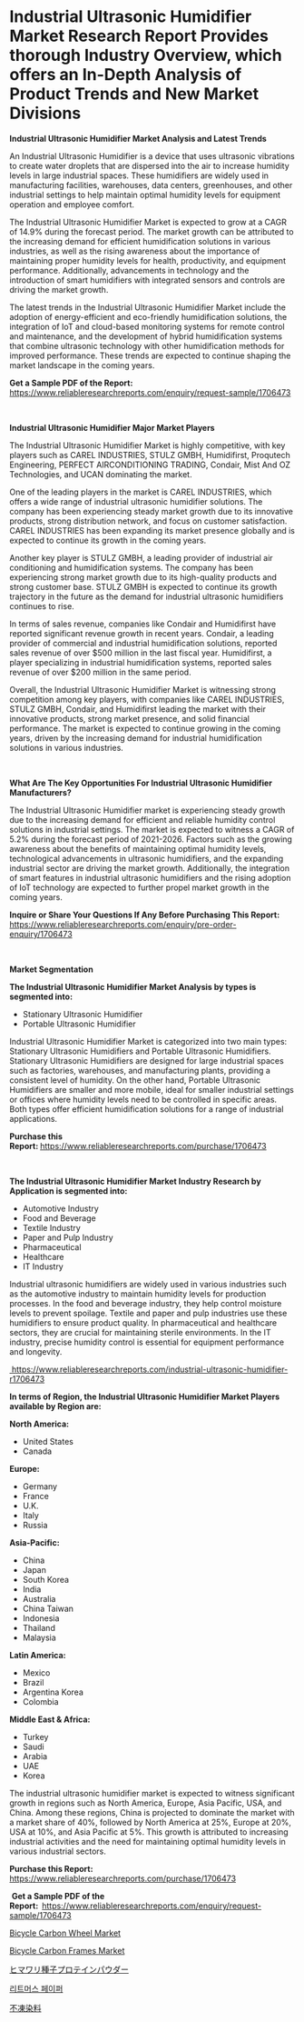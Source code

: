 <p><h1>Industrial Ultrasonic Humidifier Market Research Report Provides thorough Industry Overview, which offers an In-Depth Analysis of Product Trends and New Market Divisions</h1></p><p><strong>Industrial Ultrasonic Humidifier Market Analysis and Latest Trends</strong></p>
<p><p>An Industrial Ultrasonic Humidifier is a device that uses ultrasonic vibrations to create water droplets that are dispersed into the air to increase humidity levels in large industrial spaces. These humidifiers are widely used in manufacturing facilities, warehouses, data centers, greenhouses, and other industrial settings to help maintain optimal humidity levels for equipment operation and employee comfort.</p><p>The Industrial Ultrasonic Humidifier Market is expected to grow at a CAGR of 14.9% during the forecast period. The market growth can be attributed to the increasing demand for efficient humidification solutions in various industries, as well as the rising awareness about the importance of maintaining proper humidity levels for health, productivity, and equipment performance. Additionally, advancements in technology and the introduction of smart humidifiers with integrated sensors and controls are driving the market growth.</p><p>The latest trends in the Industrial Ultrasonic Humidifier Market include the adoption of energy-efficient and eco-friendly humidification solutions, the integration of IoT and cloud-based monitoring systems for remote control and maintenance, and the development of hybrid humidification systems that combine ultrasonic technology with other humidification methods for improved performance. These trends are expected to continue shaping the market landscape in the coming years.</p></p>
<p><strong>Get a Sample PDF of the Report:&nbsp;</strong> <a href="https://www.reliableresearchreports.com/enquiry/request-sample/1706473">https://www.reliableresearchreports.com/enquiry/request-sample/1706473</a></p>
<p>&nbsp;</p>
<p><strong>Industrial Ultrasonic Humidifier Major Market Players</strong></p>
<p><p>The Industrial Ultrasonic Humidifier Market is highly competitive, with key players such as CAREL INDUSTRIES, STULZ GMBH, Humidifirst, Proqutech Engineering, PERFECT AIRCONDITIONING TRADING, Condair, Mist And OZ Technologies, and UCAN dominating the market. </p><p>One of the leading players in the market is CAREL INDUSTRIES, which offers a wide range of industrial ultrasonic humidifier solutions. The company has been experiencing steady market growth due to its innovative products, strong distribution network, and focus on customer satisfaction. CAREL INDUSTRIES has been expanding its market presence globally and is expected to continue its growth in the coming years.</p><p>Another key player is STULZ GMBH, a leading provider of industrial air conditioning and humidification systems. The company has been experiencing strong market growth due to its high-quality products and strong customer base. STULZ GMBH is expected to continue its growth trajectory in the future as the demand for industrial ultrasonic humidifiers continues to rise.</p><p>In terms of sales revenue, companies like Condair and Humidifirst have reported significant revenue growth in recent years. Condair, a leading provider of commercial and industrial humidification solutions, reported sales revenue of over $500 million in the last fiscal year. Humidifirst, a player specializing in industrial humidification systems, reported sales revenue of over $200 million in the same period.</p><p>Overall, the Industrial Ultrasonic Humidifier Market is witnessing strong competition among key players, with companies like CAREL INDUSTRIES, STULZ GMBH, Condair, and Humidifirst leading the market with their innovative products, strong market presence, and solid financial performance. The market is expected to continue growing in the coming years, driven by the increasing demand for industrial humidification solutions in various industries.</p></p>
<p>&nbsp;</p>
<p><strong>What Are The Key Opportunities For Industrial Ultrasonic Humidifier Manufacturers?</strong></p>
<p><p>The Industrial Ultrasonic Humidifier market is experiencing steady growth due to the increasing demand for efficient and reliable humidity control solutions in industrial settings. The market is expected to witness a CAGR of 5.2% during the forecast period of 2021-2026. Factors such as the growing awareness about the benefits of maintaining optimal humidity levels, technological advancements in ultrasonic humidifiers, and the expanding industrial sector are driving the market growth. Additionally, the integration of smart features in industrial ultrasonic humidifiers and the rising adoption of IoT technology are expected to further propel market growth in the coming years.</p></p>
<p><strong>Inquire or Share Your Questions If Any Before Purchasing This Report:</strong> <a href="https://www.reliableresearchreports.com/enquiry/pre-order-enquiry/1706473">https://www.reliableresearchreports.com/enquiry/pre-order-enquiry/1706473</a></p>
<p>&nbsp;</p>
<p><strong>Market Segmentation</strong></p>
<p><strong>The Industrial Ultrasonic Humidifier Market Analysis by types is segmented into:</strong></p>
<p><ul><li>Stationary Ultrasonic Humidifier</li><li>Portable Ultrasonic Humidifier</li></ul></p>
<p><p>Industrial Ultrasonic Humidifier Market is categorized into two main types: Stationary Ultrasonic Humidifiers and Portable Ultrasonic Humidifiers. Stationary Ultrasonic Humidifiers are designed for large industrial spaces such as factories, warehouses, and manufacturing plants, providing a consistent level of humidity. On the other hand, Portable Ultrasonic Humidifiers are smaller and more mobile, ideal for smaller industrial settings or offices where humidity levels need to be controlled in specific areas. Both types offer efficient humidification solutions for a range of industrial applications.</p></p>
<p><strong>Purchase this Report:&nbsp;</strong><a href="https://www.reliableresearchreports.com/purchase/1706473">https://www.reliableresearchreports.com/purchase/1706473</a></p>
<p>&nbsp;</p>
<p><strong>The Industrial Ultrasonic Humidifier Market Industry Research by Application is segmented into:</strong></p>
<p><ul><li>Automotive Industry</li><li>Food and Beverage</li><li>Textile Industry</li><li>Paper and Pulp Industry</li><li>Pharmaceutical</li><li>Healthcare</li><li>IT Industry</li></ul></p>
<p><p>Industrial ultrasonic humidifiers are widely used in various industries such as the automotive industry to maintain humidity levels for production processes. In the food and beverage industry, they help control moisture levels to prevent spoilage. Textile and paper and pulp industries use these humidifiers to ensure product quality. In pharmaceutical and healthcare sectors, they are crucial for maintaining sterile environments. In the IT industry, precise humidity control is essential for equipment performance and longevity.</p></p>
<p><a href="https://www.reliableresearchreports.com/industrial-ultrasonic-humidifier-r1706473">&nbsp;https://www.reliableresearchreports.com/industrial-ultrasonic-humidifier-r1706473</a></p>
<p><strong>In terms of Region, the Industrial Ultrasonic Humidifier Market Players available by Region are:</strong></p>
<p>
    <p> <strong> North America: </strong>
        <ul>
            <li>United States</li>
            <li>Canada</li>
        </ul>
        </p> 
    <p> <strong> Europe: </strong>
        <ul>
            <li>Germany</li>
            <li>France</li>
            <li>U.K.</li>
            <li>Italy</li>
            <li>Russia</li>
        </ul>
        </p> 
    <p> <strong> Asia-Pacific: </strong>
        <ul>
            <li>China</li>
            <li>Japan</li>
            <li>South Korea</li>
            <li>India</li>
            <li>Australia</li>
            <li>China Taiwan</li>
            <li>Indonesia</li>
            <li>Thailand</li>
            <li>Malaysia</li>
        </ul>
        </p> 
    <p> <strong> Latin America: </strong>
        <ul>
            <li>Mexico</li>
            <li>Brazil</li>
            <li>Argentina Korea</li>
            <li>Colombia</li>
        </ul>
        </p> 
    <p> <strong> Middle East & Africa: </strong>
        <ul>
            <li>Turkey</li>
            <li>Saudi</li>
            <li>Arabia</li>
            <li>UAE</li>
            <li>Korea</li>
        </ul>
    </p>
    </p>
<p><p>The industrial ultrasonic humidifier market is expected to witness significant growth in regions such as North America, Europe, Asia Pacific, USA, and China. Among these regions, China is projected to dominate the market with a market share of 40%, followed by North America at 25%, Europe at 20%, USA at 10%, and Asia Pacific at 5%. This growth is attributed to increasing industrial activities and the need for maintaining optimal humidity levels in various industrial sectors.</p></p>
<p><strong>Purchase this Report: </strong><a href="https://www.reliableresearchreports.com/purchase/1706473">https://www.reliableresearchreports.com/purchase/1706473</a></p>
<p>&nbsp;<strong>Get a Sample PDF of the Report:&nbsp;&nbsp;</strong><a href="https://www.reliableresearchreports.com/enquiry/request-sample/1706473">https://www.reliableresearchreports.com/enquiry/request-sample/1706473</a></p>
<p><strong></strong></p>
<p><p><a href="https://www.linkedin.com/pulse/bicycle-carbon-wheel-market-offer-valuable-insights-size-9prme?trackingId=ZWd7oe1kGpgG79RU0RTQ2A%3D%3D">Bicycle Carbon Wheel Market</a></p><p><a href="https://www.linkedin.com/pulse/bicycle-carbon-frames-market-centers-aspects-growth-share-opportunity-ctpwe?trackingId=VL5n0L7h0mH1mTDKlVNneQ%3D%3D">Bicycle Carbon Frames Market</a></p><p><a href="https://medium.com/@elenorkiehn/%E3%81%B2%E3%81%BE%E3%82%8F%E3%82%8A%E3%81%AE%E7%A8%AE%E3%81%8B%E3%82%89%E4%BD%9C%E3%82%89%E3%82%8C%E3%82%8B%E3%83%97%E3%83%AD%E3%83%86%E3%82%A4%E3%83%B3%E3%83%91%E3%82%A6%E3%83%80%E3%83%BC%E3%81%AE%E5%B8%82%E5%A0%B4-%E6%88%90%E5%8A%9F%E3%81%99%E3%82%8B%E3%83%93%E3%82%B8%E3%83%8D%E3%82%B9%E6%88%A6%E7%95%A5%E3%81%AE%E9%8D%B52031%E5%B9%B4%E3%81%BE%E3%81%A7%E3%81%AE%E4%BA%88%E6%B8%AC-922bbc4d22ce">ヒマワリ種子プロテインパウダー</a></p><p><a href="https://medium.com/@joehodytkiewicz980/%EB%A6%AC%ED%8A%B8%EB%A8%B8%EC%8A%A4-%ED%8E%98%EC%9D%B4%ED%8D%BC-%EC%8B%9C%EC%9E%A5-%EA%B7%9C%EB%AA%A8-cagr-%ED%8A%B8%EB%A0%8C%EB%93%9C-2024-2030-9e6b07bac4a0">리트머스 페이퍼</a></p><p><a href="https://medium.com/@brayanborer2023/%E5%87%8D%E7%B5%90%E9%98%B2%E6%AD%A2%E5%89%A4%E6%9F%93%E6%96%99%E5%B8%82%E5%A0%B4%E8%AA%BF%E6%9F%BB%E3%83%AC%E3%83%9D%E3%83%BC%E3%83%88-%E3%81%9D%E3%81%AE%E6%AD%B4%E5%8F%B2%E3%81%A82024%E5%B9%B4%E3%81%8B%E3%82%892031%E5%B9%B4%E3%81%BE%E3%81%A7%E3%81%AE%E4%BA%88%E6%B8%AC-8628ccdcc2d8">不凍染料</a></p></p>